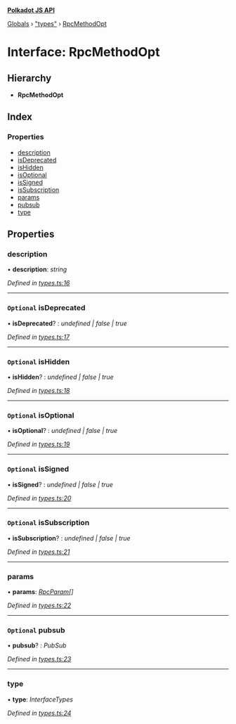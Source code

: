 **[Polkadot JS API](../README.md)**

[Globals](../globals.md) › [&quot;types&quot;](../modules/_types_.md) › [RpcMethodOpt](_types_.rpcmethodopt.md)

# Interface: RpcMethodOpt

## Hierarchy

* **RpcMethodOpt**

## Index

### Properties

* [description](_types_.rpcmethodopt.md#description)
* [isDeprecated](_types_.rpcmethodopt.md#optional-isdeprecated)
* [isHidden](_types_.rpcmethodopt.md#optional-ishidden)
* [isOptional](_types_.rpcmethodopt.md#optional-isoptional)
* [isSigned](_types_.rpcmethodopt.md#optional-issigned)
* [isSubscription](_types_.rpcmethodopt.md#optional-issubscription)
* [params](_types_.rpcmethodopt.md#params)
* [pubsub](_types_.rpcmethodopt.md#optional-pubsub)
* [type](_types_.rpcmethodopt.md#type)

## Properties

###  description

• **description**: *string*

*Defined in [types.ts:16](https://github.com/polkadot-js/api/blob/692c208/packages/type-jsonrpc/src/types.ts#L16)*

___

### `Optional` isDeprecated

• **isDeprecated**? : *undefined | false | true*

*Defined in [types.ts:17](https://github.com/polkadot-js/api/blob/692c208/packages/type-jsonrpc/src/types.ts#L17)*

___

### `Optional` isHidden

• **isHidden**? : *undefined | false | true*

*Defined in [types.ts:18](https://github.com/polkadot-js/api/blob/692c208/packages/type-jsonrpc/src/types.ts#L18)*

___

### `Optional` isOptional

• **isOptional**? : *undefined | false | true*

*Defined in [types.ts:19](https://github.com/polkadot-js/api/blob/692c208/packages/type-jsonrpc/src/types.ts#L19)*

___

### `Optional` isSigned

• **isSigned**? : *undefined | false | true*

*Defined in [types.ts:20](https://github.com/polkadot-js/api/blob/692c208/packages/type-jsonrpc/src/types.ts#L20)*

___

### `Optional` isSubscription

• **isSubscription**? : *undefined | false | true*

*Defined in [types.ts:21](https://github.com/polkadot-js/api/blob/692c208/packages/type-jsonrpc/src/types.ts#L21)*

___

###  params

• **params**: *[RpcParam](_types_.rpcparam.md)[]*

*Defined in [types.ts:22](https://github.com/polkadot-js/api/blob/692c208/packages/type-jsonrpc/src/types.ts#L22)*

___

### `Optional` pubsub

• **pubsub**? : *PubSub*

*Defined in [types.ts:23](https://github.com/polkadot-js/api/blob/692c208/packages/type-jsonrpc/src/types.ts#L23)*

___

###  type

• **type**: *InterfaceTypes*

*Defined in [types.ts:24](https://github.com/polkadot-js/api/blob/692c208/packages/type-jsonrpc/src/types.ts#L24)*